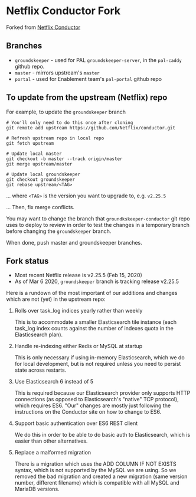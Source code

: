# Netflix Conductor Fork

Forked from [Netflix Conductor](https://github.com/Netflix/conductor)

## Branches

- `groundskeeper` - used for PAL `groundskeeper-server`,
  in the `pal-caddy` github repo.
- `master` - mirrors upstream's `master` 
- `portal` - used for Enablement team's `pal-portal` github repo

## To update from the upstream (Netflix) repo

For example, to update the `groundskeeper` branch
```
# You'll only need to do this once after cloning
git remote add upstream https://github.com/Netflix/conductor.git

# Refresh upstream repo in local repo
git fetch upstream

# Update local master
git checkout -b master --track origin/master
git merge upstream/master

# Update local groundskeeper
git checkout groundskeeper
git rebase upstream/<TAG>
```
... where `<TAG>` is the version you want to upgrade to, e.g. `v2.25.5`

... Then, fix merge conflicts.

You may want to change the branch that `groundkskeeper-conductor`
git repo uses to deploy to review in order to test the changes in a temporary
branch before changing the `groundskeeper` branch.

When done, push master and groundskeeper branches.

## Fork status

- Most recent Netflix release is v2.25.5 (Feb 15, 2020)
- As of Mar 6 2020, `groundskeeper` branch is tracking release v2.25.5

Here is a rundown of the most important of our additions and changes
which are not (yet) in the upstream repo:

1. Rolls over task_log indices yearly rather than weekly 

   This is to accommodate a smaller Elasticsearch tile instance
   (each task_log index counts against the number of indexes
   quota in the Elasticsearch plan).
  
1. Handle re-indexing either Redis or MySQL at startup

   This is only necessary if using in-memory Elasticsearch, which we do
   for local development, but is not required unless you need to persist
   state across restarts.
  
1. Use Elasticsearch 6 instead of 5

   This is required because our Elasticsearch provider only supports HTTP
   connections (as opposed to Elasticsearch's "native" TCP protocol),
   which requires ES6.
   "Our" changes are mostly just following the instructions
   on the Conductor site on how to change to ES6.
  
1. Support basic authentication over ES6 REST client

   We do this in order to be able to do basic auth to Elasticsearch,
   which is easier than other alternatives.

1. Replace a malformed migration
   
   There is a migration which uses the ADD COLUMN IF NOT EXISTS syntax,
   which is not supported by the MySQL we are using.
   So we removed the bad migration and created a new migration
   (same version number, different filename) which is compatible with
   all MySQL and MariaDB versions.
